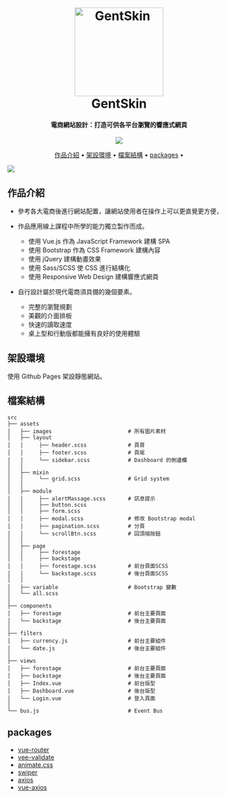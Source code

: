 <h1 align="center">
  <a href="https://whitebf.github.io/GentSkin/#/">
    <img src="https://img.icons8.com/color/500/000000/jeans-jacket.png"
         alt="GentSkin"
         width="200">
  </a>
  <br>
  GentSkin
  <br>
</h1>

<h4 align="center">
  電商網站設計：打造可供各平台瀏覽的響應式網頁
</h4>

<p align="center">
  <a  href="https://whitebf.github.io/GentSkin/#/">
    <img src="https://img.shields.io/badge/Demo-Gentskin-green">
  </a>
</p>

<p align="center">
  <a href="#作品介紹">作品介紹</a> •
  <a href="#架設環境">架設環境</a> •
  <a href="#檔案結構">檔案結構</a> •
  <a href="#packages">packages</a> •
</p>

<img src="https://i.imgur.com/wz1WkPn.jpg?1">

## 作品介紹

* 參考各大電商後進行網站配置，讓網站使用者在操作上可以更直覺更方便，

* 作品應用線上課程中所學的能力獨立製作而成。
  - 使用 Vue.js 作為 JavaScript Framework 建構 SPA
  - 使用 Bootstrap 作為 CSS Framework 建構內容
  - 使用 jQuery 建構動畫效果
  - 使用 Sass/SCSS 使 CSS 進行結構化
  - 使用 Responsive Web Design 建構響應式網頁

* 自行設計屬於現代電商須具備的幾個要素。
  - 完整的瀏覽規劃
  - 美觀的介面排板
  - 快速的讀取速度
  - 桌上型和行動版都能擁有良好的使用體驗

## 架設環境

使用 Github Pages 架設靜態網站。

## 檔案結構

    src
    ├── assets
    │   ├── images                        # 所有圖片素材
    │   ├── layout
    │   │     ├── header.scss             # 頁首
    │   │     ├── footer.scss             # 頁尾
    │   │     └── sidebar.scss            # Dashboard 的側邊欄
    │   │
    │   ├── mixin
    │   │     └── grid.scss               # Grid system
    │   │
    │   ├── module
    │   │     ├── alertMassage.scss       # 訊息提示
    │   │     ├── button.scss
    │   │     ├── form.scss
    │   │     ├── modal.scss              # 修改 Bootstrap modal
    │   │     ├── pagination.scss         # 分頁
    │   │     └── scrollBtn.scss          # 回頂端按鈕
    │   │
    │   ├── page
    │   │     ├── forestage
    │   │     ├── backstage
    │   │     ├── forestage.scss          # 前台頁面SCSS
    │   │     └── backstage.scss          # 後台頁面SCSS
    │   │
    │   ├── variable                      # Bootstrap 變數
    │   └── all.scss
    │
    ├── components
    │   ├── forestage                     # 前台主要頁面
    │   └── backstage                     # 後台主要頁面
    │
    ├── filters
    │   ├── currency.js                   # 前台主要組件
    │   └── date.js                       # 後台主要組件
    │   
    ├── views
    │   ├── forestage                     # 前台主要頁面
    │   ├── backstage                     # 後台主要頁面
    │   ├── Index.vue                     # 前台版型
    │   ├── Dashboard.vue                 # 後台版型
    │   └── Login.vue                     # 登入頁面
    │
    └── bus.js                            # Event Bus
    
## packages

- [vue-router](https://github.com/vuejs/vue-router)
- [vee-validate](https://github.com/logaretm/vee-validate)
- [animate.css](https://github.com/daneden/animate.css)
- [swiper](https://github.com/nolimits4web/swiper)
- [axios](https://github.com/axios/axios)
- [vue-axios](https://github.com/imcvampire/vue-axios)
